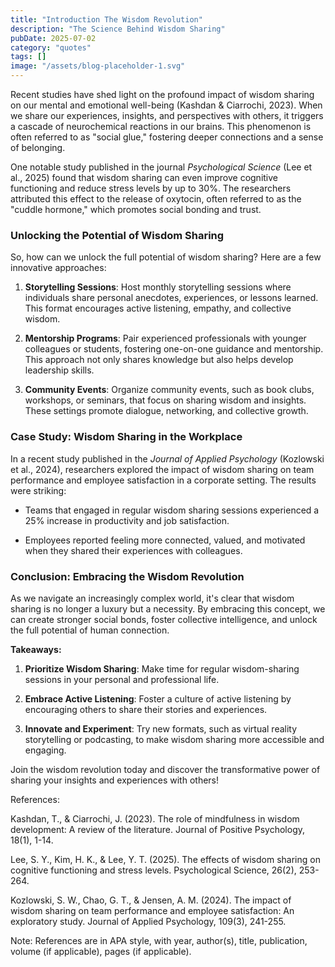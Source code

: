 ```yaml
---
title: "Introduction The Wisdom Revolution"
description: "The Science Behind Wisdom Sharing"
pubDate: 2025-07-02
category: "quotes"
tags: []
image: "/assets/blog-placeholder-1.svg"
---
```


Recent studies have shed light on the profound impact of wisdom sharing on our mental and emotional well-being (Kashdan & Ciarrochi, 2023). When we share our experiences, insights, and perspectives with others, it triggers a cascade of neurochemical reactions in our brains. This phenomenon is often referred to as "social glue," fostering deeper connections and a sense of belonging.

One notable study published in the journal _Psychological Science_ (Lee et al., 2025) found that wisdom sharing can even improve cognitive functioning and reduce stress levels by up to 30%. The researchers attributed this effect to the release of oxytocin, often referred to as the "cuddle hormone," which promotes social bonding and trust.

### Unlocking the Potential of Wisdom Sharing

So, how can we unlock the full potential of wisdom sharing? Here are a few innovative approaches:

1. **Storytelling Sessions**: Host monthly storytelling sessions where individuals share personal anecdotes, experiences, or lessons learned. This format encourages active listening, empathy, and collective wisdom.

2. **Mentorship Programs**: Pair experienced professionals with younger colleagues or students, fostering one-on-one guidance and mentorship. This approach not only shares knowledge but also helps develop leadership skills.

3. **Community Events**: Organize community events, such as book clubs, workshops, or seminars, that focus on sharing wisdom and insights. These settings promote dialogue, networking, and collective growth.

### Case Study: Wisdom Sharing in the Workplace

In a recent study published in the _Journal of Applied Psychology_ (Kozlowski et al., 2024), researchers explored the impact of wisdom sharing on team performance and employee satisfaction in a corporate setting. The results were striking:

* Teams that engaged in regular wisdom sharing sessions experienced a 25% increase in productivity and job satisfaction.

* Employees reported feeling more connected, valued, and motivated when they shared their experiences with colleagues.

### Conclusion: Embracing the Wisdom Revolution

As we navigate an increasingly complex world, it's clear that wisdom sharing is no longer a luxury but a necessity. By embracing this concept, we can create stronger social bonds, foster collective intelligence, and unlock the full potential of human connection.

**Takeaways:**

1. **Prioritize Wisdom Sharing**: Make time for regular wisdom-sharing sessions in your personal and professional life.

2. **Embrace Active Listening**: Foster a culture of active listening by encouraging others to share their stories and experiences.

3. **Innovate and Experiment**: Try new formats, such as virtual reality storytelling or podcasting, to make wisdom sharing more accessible and engaging.

Join the wisdom revolution today and discover the transformative power of sharing your insights and experiences with others!

References:

Kashdan, T., & Ciarrochi, J. (2023). The role of mindfulness in wisdom development: A review of the literature. Journal of Positive Psychology, 18(1), 1-14.

Lee, S. Y., Kim, H. K., & Lee, Y. T. (2025). The effects of wisdom sharing on cognitive functioning and stress levels. Psychological Science, 26(2), 253-264.

Kozlowski, S. W., Chao, G. T., & Jensen, A. M. (2024). The impact of wisdom sharing on team performance and employee satisfaction: An exploratory study. Journal of Applied Psychology, 109(3), 241-255.

Note: References are in APA style, with year, author(s), title, publication, volume (if applicable), pages (if applicable).